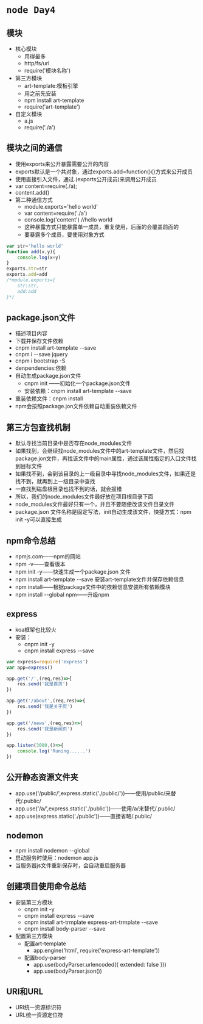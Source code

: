 # `node Day4`

## 模块
- 核心模块
  - 用得最多
  - http/fs/url
  - require('模块名称')
- 第三方模块
  - art-template:模板引擎
  - 用之前先安装
  - npm install art-template
  - require('art-template')
- 自定义模块
  - a.js
  - require('./a')

## 模块之间的通信
- 使用exports来公开暴露需要公开的内容
- exports默认是一个共对象，通过exports.add=function(){}方式来公开成员
- 使用直接引入文件，通过.(exports公开成员)来调用公开成员
- var content=require(./a);
- content.add()
- 第二种通信方式
  - module.exports='hello world'
  - var content=require('./a')
  - console.log('content') //hello world
  - 这种暴露方式只能暴露单一成员，重复使用，后面的会覆盖前面的
  - 要暴露多个成员，要使用对象方式

```javascript
var str='hello world'
function add(x,y){
	console.log(x+y)
}
exports.str=str
exports.add=add
/*module.exports={
	str:str,
	add:add
}*/
```
## package.json文件
- 描述项目内容
- 下载并保存文件依赖
- cnpm install art-template --save
- cnpm i --save jquery
- cnpm i bootstrap -S
- denpendencies:依赖
- 自动生成package.json文件
  - cnpm init ——初始化一个package.json文件
  - 安装依赖：cnpm install art-template --save
- 重装依赖文件：cnpm install
- npm会按照package.jon文件依赖自动重装依赖文件

## 第三方包查找机制
- 默认寻找当前目录中是否存在node_modules文件
- 如果找到，会继续找node_modules文件中的art-template文件，然后找package.jon文件，再找该文件中的main属性，通过该属性指定的入口文件找到目标文件
- 如果找不到，会到该目录的上一级目录中寻找node_modules文件，如果还是找不到，就再到上一级目录中查找
- 一直找到磁盘根目录也找不到的话，就会报错
- 所以，我们的node_modules文件最好放在项目根目录下面
- node_modules文件最好只有一个，并且不要随便改该文件目录文件
- package.json 文件名称是固定写法，init自动生成该文件，快捷方式：npm init -y可以直接生成

## npm命令总结
- npmjs.com——npm的网站
- npm -v——查看版本
- npm init -y——快速生成一个package.json 文件
- npm install art-template --save 安装art-template文件并保存依赖信息
- npm install——根据package文件中的依赖信息安装所有依赖模块
- npm install --global npm——升级npm

## express
- koa框架也比较火
- 安装：
  - cnpm init -y
  - cnpm install express --save
  
```javascript
var express=require('express')
var app=express()

app.get('/',(req,res)=>{
	res.send('我是首页')
})

app.get('/about',(req,res)=>{
	res.send('我是关于页')
})

app.get('/news',(req,res)=>{
	res.send('我是新闻页')
})

app.listen(3000,()=>{
	console.log('Runing......')
})
```
## 公开静态资源文件夹
- app.use('/public/',express.static('./public/'))——使用/public/来替代/.public/
- app.use('/a/',express.static('./public'))——使用/a/来替代/.public/
- app.use(express.static('./public'))——直接省略/.public/

## nodemon
- npm install nodemon --global
- 启动服务时使用：nodemon app.js
- 当服务器js文件重新保存时，会自动重启服务器

## 创建项目使用命令总结
- 安装第三方模块
  - cnpm init -y
  - cnpm install express --save
  - cnpm install art-trmplate express-art-trmplate --save
  - cnpm install body-parser --save
- 配置第三方模块
  - 配置art-template
    - app.engine('html', require('express-art-template'))
  - 配置body-parser
    - app.use(bodyParser.urlencoded({ extended: false }))
    - app.use(bodyParser.json())

## URI和URL
- URI统一资源标识符
- URL统一资源定位符